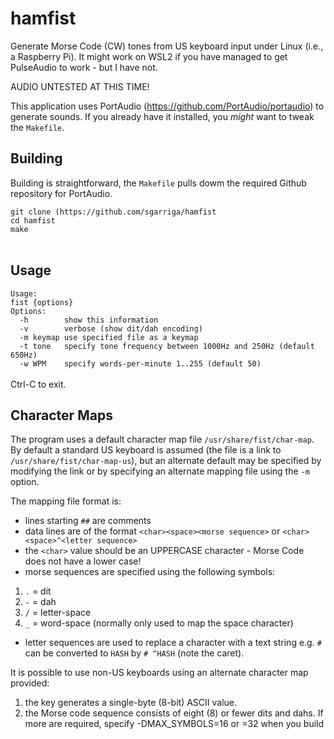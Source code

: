 # hamfist
Generate Morse Code (CW) tones from US keyboard input under Linux (i.e., a Raspberry Pi). It might work on WSL2 if you have managed to get PulseAudio to work - but I have not.

AUDIO UNTESTED AT THIS TIME!

This application uses PortAudio (https://github.com/PortAudio/portaudio) to generate sounds. If you already have it installed, you <i>might</i> want to tweak the `Makefile`.

## Building
Building is straightforward, the `Makefile` pulls dowm the required Github repository for PortAudio.

`git clone (https://github.com/sgarriga/hamfist`<br>
`cd hamfist`<br>
`make`<br>
<br>

## Usage
`Usage:`<br>
`fist {options}`<br>
`Options:`<br>
`  -h        show this information`<br>
`  -v        verbose (show dit/dah encoding)`<br>
`  -m keymap use specified file as a keymap`<br>
`  -t tone   specify tone frequency between 1000Hz and 250Hz (default 650Hz)`<br>
`  -w WPM    specify words-per-minute 1..255 (default 50)`<br>
<br>
Ctrl-C to exit.

## Character Maps
The program uses a default character map file `/usr/share/fist/char-map`. By default a standard US keyboard is assumed (the file is a link to `/usr/share/fist/char-map-us`), but an alternate default may be specified by modifying the link or by specifying an alternate mapping file using the `-m` option.

The mapping file format is:
- lines starting `##` are comments
- data lines are of the format `<char><space><morse sequence>` or `<char><space>^<letter sequence>`
- the `<char>` value should be an UPPERCASE character - Morse Code does not have a lower case!
- morse sequences are specified using the following symbols:
1. `.` = dit
2. `-` = dah
3. `/` = letter-space
4. `_` = word-space (normally only used to map the space character)
- letter sequences are used to replace a character with a text string e.g. `#` can be converted to `HASH` by `# ^HASH` (note the caret).

It is possible to use non-US keyboards using an alternate character map provided:
1. the key generates a single-byte (8-bit) ASCII value.
2. the Morse code sequence consists of eight (8) or fewer dits and dahs. If more are required, specify -DMAX_SYMBOLS=16 or =32 when you build

